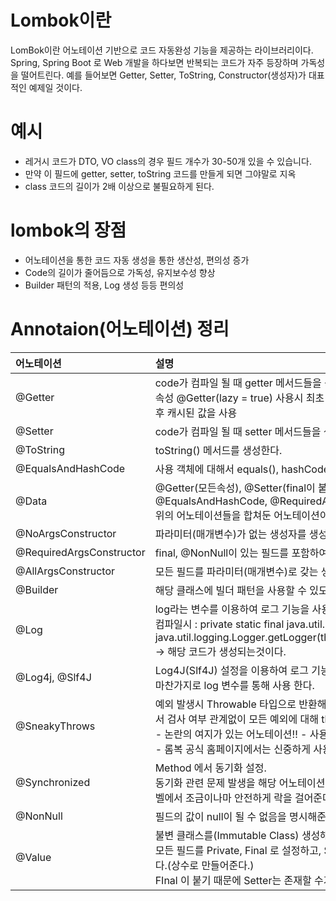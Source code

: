 # Lombok이란
LomBok이란 어노테이션 기반으로 코드 자동완성 기능을 제공하는 라이브러리이다. 
Spring, Spring Boot 로 Web 개발을 하다보면 반복되는 코드가 자주 등장하며 가독성을 떨어트린다.
예를 들어보면 Getter, Setter, ToString, Constructor(생성자)가 대표적인 예제일 것이다. 


# 예시
- 레거시 코드가 DTO, VO class의 경우 필드 개수가 30-50개 있을 수 있습니다. 
- 만약 이 필드에 getter, setter, toString 코드를 만들게 되면 그야말로 지옥
- class 코드의 길이가 2배 이상으로 불필요하게 된다.


# lombok의 장점
- 어노테이션을 통한 코드 자동 생성을 통한 생산성, 편의성 증가
- Code의 길이가 줄어듬으로 가독성, 유지보수성 향상
- Builder 패턴의 적용, Log 생성 등등 편의성

# Annotaion(어노테이션) 정리 


|어노테이션| 설명|
|:-|:-|
|@Getter|	code가 컴파일 될 때 getter 메서드들을 생성한다. <br/> 속성 @Getter(lazy = true) 사용시 최초 한번만 Getter 호출. 이후 캐시된 값을 사용|
|@Setter|	code가 컴파일 될 때 setter 메서드들을 생성한다.|
|@ToString|	toString() 메서드를 생성한다.|
|@EqualsAndHashCode|	사용 객체에 대해서 equals(), hashCode() 메서드를 생성한다.|
|@Data|	@Getter(모든속성), @Setter(final이 붙지 않은), @ToString, @EqualsAndHashCode, @RequiredArgsConstructor <br/> 위의 어노테이션들을 합쳐둔 어노테이션이다.|
|@NoArgsConstructor|	파라미터(매개변수)가 없는 생성자를 생성한다.|
|@RequiredArgsConstructor|	final, @NonNull이 있는 필드를 포함하여 생성자를 생성한다.|
|@AllArgsConstructor|	모든 필드를 파라미터(매개변수)로 갖는 생성자를 생성한다.|
|@Builder|	해당 클래스에 빌더 패턴을 사용할 수 있도록 해준다. |
|@Log|	log라는 변수를 이용하여 로그 기능을 사용할 수 있다.<br/> 컴파일시 : private static final java.util.logging.Logger log = java.util.logging.Logger.getLogger(this.class.getName()); -> 해당 코드가 생성되는것이다. |
|@Log4j, @Slf4J| 	Log4J(Slf4J) 설정을 이용하여 로그 기능 사용할 수있다. <br/> 마찬가지로 log 변수를 통해 사용 한다.|
|@SneakyThrows|	예외 발생시 Throwable 타입으로 반환해준다. JVM(.class) 에서 검사 여부 관계없이 모든 예외에 대해 throw동작. <br/> - 논란의 여지가 있는 어노테이션!! - 사용시 주의! <br/>- 롬복 공식 홈페이지에서는 신중하게 사용하라는 권고 있음.|
|@Synchronized|	Method 에서 동기화 설정. <br/> 동기화 관련 문제 발생을 해당 어노테이션을 통해 가상의 필드 레벨에서 조금이나마 안전하게 락을 걸어준다. |
|@NonNull|	필드의 값이 null이 될 수 없음을 명시해준다.|
|@Value|	불변 클래스를(Immutable Class) 생성해준다. <br/> 모든 필드를 Private, Final 로 설정하고, Setter를 생성하지 않는다.(상수로 만들어준다.) <br/> FInal 이 붙기 때문에 Setter는 존재할 수가 없는것이다.|
